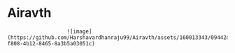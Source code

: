 # Airavth

                       ![image](https://github.com/Harshavardhanraju99/Airavth/assets/160013343/09442de6-f808-4b12-8465-8a3b5a03051c)
